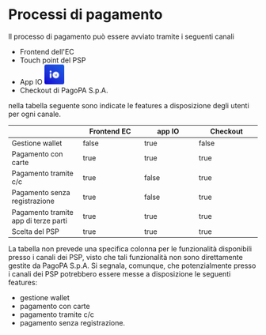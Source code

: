 # Processi di pagamento

Il processo di pagamento può essere avviato tramite i seguenti canali

* Frontend dell'EC
* Touch point del PSP
* App IO <img src="../../.gitbook/assets/image (24).png" alt="" data-size="line">
* Checkout di PagoPA S.p.A.

nella tabella seguente sono indicate le features a disposizione degli utenti per ogni canale.

<table><thead><tr><th width="166"> </th><th width="150" data-type="checkbox">Frontend EC</th><th width="150" data-type="checkbox">app IO</th><th width="150" data-type="checkbox">Checkout</th></tr></thead><tbody><tr><td>Gestione wallet</td><td>false</td><td>true</td><td>false</td></tr><tr><td>Pagamento con carte</td><td>true</td><td>true</td><td>true</td></tr><tr><td>Pagamento tramite c/c</td><td>true</td><td>false</td><td>true</td></tr><tr><td>Pagamento senza registrazione</td><td>true</td><td>false</td><td>true</td></tr><tr><td>Pagamento tramite app di terze parti</td><td>true</td><td>true</td><td>true</td></tr><tr><td>Scelta del PSP</td><td>true</td><td>true</td><td>true</td></tr></tbody></table>

La tabella non prevede una specifica colonna per le funzionalità disponibili presso i canali dei PSP, visto che tali funzionalità non sono direttamente gestite da PagoPA S.p.A. Si segnala, comunque, che potenzialmente presso i canali dei PSP potrebbero essere messe a disposizione le seguenti features:

* gestione wallet
* pagamento con carte
* pagamento tramite c/c
* pagamento senza registrazione.

